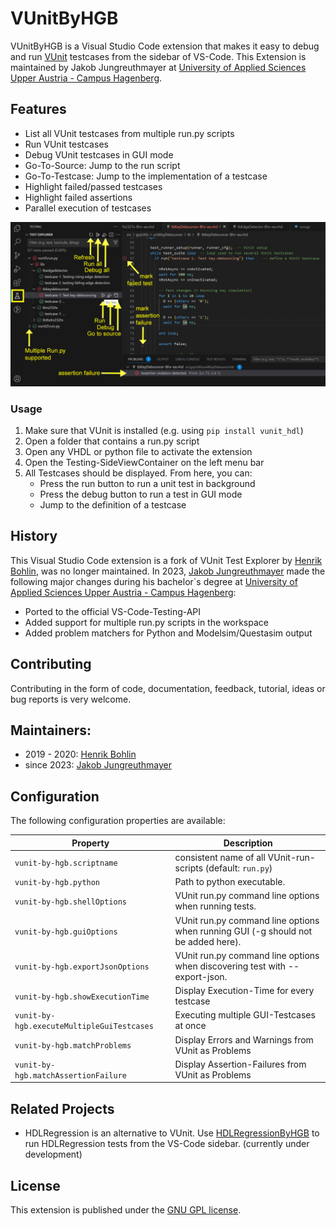 # VUnitByHGB

VUnitByHGB is a Visual Studio Code extension that makes it easy to debug and run [VUnit](https://vunit.github.io/) testcases from the sidebar of VS-Code. 
This Extension is maintained by Jakob Jungreuthmayer at [University of Applied Sciences Upper Austria - Campus Hagenberg](https://www.fh-ooe.at/campus-hagenberg/studiengaenge/bachelor/hardware-software-design/). 

## Features
- List all VUnit testcases from multiple run.py scripts
- Run VUnit testcases 
- Debug  VUnit testcases in GUI mode
- Go-To-Source: Jump to the run script
- Go-To-Testcase: Jump to the implementation of a testcase 
- Highlight failed/passed testcases
- Highlight failed assertions
- Parallel execution of testcases

![UI example](/img/screenshot.png?raw=true)

### Usage
1. Make sure that VUnit is installed (e.g. using ```pip install vunit_hdl```)
1. Open a folder that contains a run.py script
2. Open any VHDL or python file to activate the extension
3. Open the Testing-SideViewContainer on the left menu bar
4. All Testcases should be displayed. From here, you can:
    - Press the run button to run a unit test in background
    - Press the debug button to run a test in GUI mode
    - Jump to the definition of a testcase

## History
This Visual Studio Code extension is a fork of VUnit Test Explorer by [Henrik Bohlin](https://github.com/Bochlin), was no longer maintained.
In 2023, [Jakob Jungreuthmayer](https://github.com/jakobjung10) made the following major changes during his bachelor`s degree at [University of Applied Sciences Upper Austria - Campus Hagenberg](https://www.fh-ooe.at/campus-hagenberg/):
- Ported to the official VS-Code-Testing-API
- Added support for multiple run.py scripts in the workspace
- Added problem matchers for Python and Modelsim/Questasim output

## Contributing
Contributing in the form of code, documentation, feedback, tutorial, ideas or bug reports is very welcome. 

## Maintainers: 
- 2019 - 2020: [Henrik Bohlin](https://github.com/Bochlin)
- since 2023: [Jakob Jungreuthmayer](https://github.com/jakobjung10)

## Configuration

The following configuration properties are available:

Property                              | Description
--------------------------------------|---------------------------------------------------------------
`vunit-by-hgb.scriptname`                   | consistent name of all VUnit-run-scripts (default: `run.py`)
`vunit-by-hgb.python`                       | Path to python executable.
`vunit-by-hgb.shellOptions`                 | VUnit run.py command line options when running tests.
`vunit-by-hgb.guiOptions`                   | VUnit run.py command line options when running GUI (-g should not be added here).
`vunit-by-hgb.exportJsonOptions`            | VUnit run.py command line options when discovering test with --export-json.
`vunit-by-hgb.showExecutionTime`            | Display Execution-Time for every testcase
`vunit-by-hgb.executeMultipleGuiTestcases`  | Executing multiple GUI-Testcases at once
`vunit-by-hgb.matchProblems`                | Display Errors and Warnings from VUnit as Problems
`vunit-by-hgb.matchAssertionFailure`        | Display Assertion-Failures from VUnit as Problems

## Related Projects
- HDLRegression is an alternative to VUnit. Use [HDLRegressionByHGB](https://github.com/HSD-ESD/HDLRegression-by-HGB) to run HDLRegression tests from the VS-Code sidebar. (currently under development) 

## License

This extension is published under the [GNU GPL license](/LICENSE).
